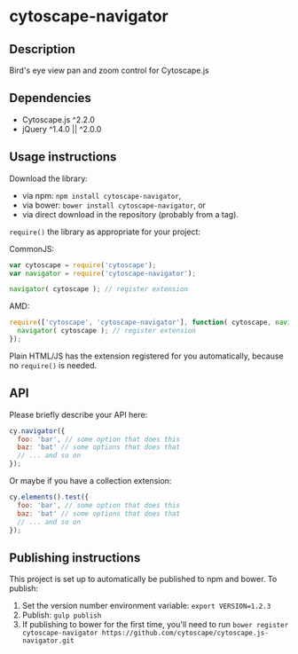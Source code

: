 cytoscape-navigator
================================================================================


## Description

Bird&#39;s eye view pan and zoom control for Cytoscape.js


## Dependencies

 * Cytoscape.js ^2.2.0
 * jQuery ^1.4.0 || ^2.0.0


## Usage instructions

Download the library:
 * via npm: `npm install cytoscape-navigator`,
 * via bower: `bower install cytoscape-navigator`, or
 * via direct download in the repository (probably from a tag).

`require()` the library as appropriate for your project:

CommonJS:
```js
var cytoscape = require('cytoscape');
var navigator = require('cytoscape-navigator');

navigator( cytoscape ); // register extension
```

AMD:
```js
require(['cytoscape', 'cytoscape-navigator'], function( cytoscape, navigator ){
  navigator( cytoscape ); // register extension
});
```

Plain HTML/JS has the extension registered for you automatically, because no `require()` is needed.


## API

Please briefly describe your API here:

```js
cy.navigator({
  foo: 'bar', // some option that does this
  baz: 'bat' // some options that does that
  // ... and so on
});
```

Or maybe if you have a collection extension:

```js
cy.elements().test({
  foo: 'bar', // some option that does this
  baz: 'bat' // some options that does that
  // ... and so on
});
```


## Publishing instructions

This project is set up to automatically be published to npm and bower.  To publish:

1. Set the version number environment variable: `export VERSION=1.2.3`
1. Publish: `gulp publish`
1. If publishing to bower for the first time, you'll need to run `bower register cytoscape-navigator https://github.com/cytoscape/cytoscape.js-navigator.git`
